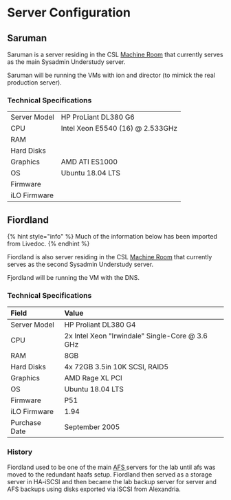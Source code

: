 # Server Configuration

## Saruman

Saruman is a server residing in the CSL [Machine Room](../../../general/machine-room.md) that currently serves as the main Sysadmin Understudy server. 

Saruman will be running the VMs with ion and director \(to mimick the real production server\).

### Technical Specifications

|  |  |
| :--- | :--- |
| Server Model | HP ProLiant DL380 G6 |
| CPU | Intel Xeon E5540 \(16\) @ 2.533GHz |
| RAM |  |
| Hard Disks |  |
| Graphics | AMD ATI ES1000 |
| OS | Ubuntu 18.04 LTS |
| Firmware |  |
| iLO Firmware |  |

## Fiordland

{% hint style="info" %}
Much of the information below has been imported from Livedoc.
{% endhint %}

Fiordland is also server residing in the CSL [Machine Room](../../../general/machine-room.md) that currently serves as the second Sysadmin Understudy server.

Fjordland will be running the VM with the DNS. 

### Technical Specifications

| Field | Value |
| :--- | :--- |
| Server Model | HP Proliant DL380 G4 |
| CPU | 2x Intel Xeon "Irwindale" Single-Core @ 3.6 GHz |
| RAM | 8GB |
| Hard Disks | 4x 72GB 3.5in 10K SCSI, RAID5 |
| Graphics | AMD Rage XL PCI |
| OS | Ubuntu 18.04 LTS |
| Firmware | P51 |
| iLO Firmware | 1.94 |
| Purchase Date | September 2005 |

### History

Fiordland used to be one of the main [AFS ](../../../technologies/storage/afs/)servers for the lab until afs was moved to the redundant haafs setup. Fiordland then served as a storage server in HA-iSCSI and then became the lab backup server for server and AFS backups using disks exported via iSCSI from Alexandria.

